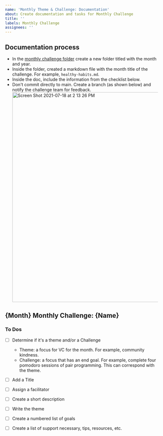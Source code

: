 ```yaml
---
name: 'Monthly Theme & Challenge: Documentation'
about: Create documentation and tasks for Monthly Challenge
title: ''
labels: Monthly Challenge
assignees: ''
---
```


## Documentation process

- In the [monthly challenge folder](https://github.com/Virtual-Coffee/VC-Community-Docs/tree/main/monthly-challenges) create a new folder titled with the month and year.
- Inside the folder, created a markdown file with the month title of the challenge. For example, `healthy-habits.md`.
- Inside the doc, include the information from the checklist below.
- Don't commit directly to main. Create a branch (as shown below) and notify the challenge team for feedback.
  <img width="693" alt="Screen Shot 2021-07-18 at 2 13 26 PM" src="https://user-images.githubusercontent.com/34313413/126078004-7d2d608f-bff1-4f2f-afe6-d27193c76a30.png">

## {Month} Monthly Challenge: {Name}

### To Dos

- [ ] Determine if it's a theme and/or a Challenge

  - Theme: a focus for VC for the month. For example, community kindness.
  - Challenge: a focus that has an end goal. For example, complete four pomodoro sessions of pair programming. This can correspond with the theme.

- [ ] Add a Title
- [ ] Assign a facilitator
- [ ] Create a short description
- [ ] Write the theme
- [ ] Create a numbered list of goals
- [ ] Create a list of support necessary, tips, resources, etc.
